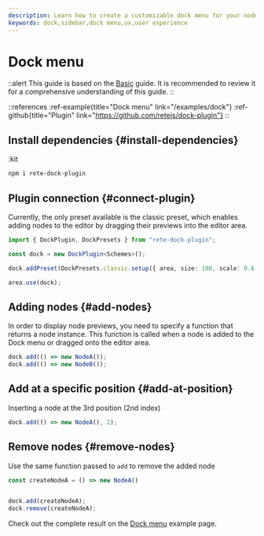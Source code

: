 ```yaml
---
description: Learn how to create a customizable dock menu for your node editor with rete-dock-plugin, and improve your users' experience with this step-by-step guide
keywords: dock,sidebar,dock menu,ux,user experience
---
```


# Dock menu

::alert
This guide is based on the [Basic](/docs/guides/basic) guide. It is recommended to review it for a comprehensive understanding of this guide.
::

::references
:ref-example{title="Dock menu" link="/examples/dock"}
:ref-github{title="Plugin" link="https://github.com/retejs/dock-plugin"}
::

## Install dependencies {#install-dependencies}

:kit

```bash
npm i rete-dock-plugin
```

## Plugin connection {#connect-plugin}

Currently, the only preset available is the classic preset, which enables adding nodes to the editor by dragging their previews into the editor area.

```ts
import { DockPlugin, DockPresets } from "rete-dock-plugin";

const dock = new DockPlugin<Schemes>();

dock.addPreset(DockPresets.classic.setup({ area, size: 100, scale: 0.6 }));

area.use(dock);
```

## Adding nodes {#add-nodes}

In order to display node previews, you need to specify a function that returns a node instance. This function is called when a node is added to the Dock menu or dragged onto the editor area.

```ts
dock.add(() => new NodeA());
dock.add(() => new NodeB());
```

## Add at a specific position {#add-at-position}

Inserting a node at the 3rd position (2nd index)

```ts
dock.add(() => new NodeA(), 2);
```

## Remove nodes {#remove-nodes}

Use the same function passed to `add` to remove the added node

```ts
const createNodeA = () => new NodeA()


dock.add(createNodeA);
dock.remove(createNodeA);
```

Check out the complete result on the [Dock menu](/examples/dock) example page.
